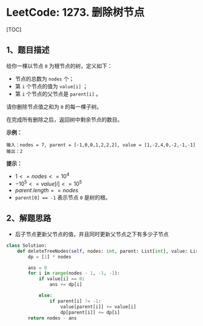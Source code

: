 # LeetCode: 1273. 删除树节点

[TOC]

## 1、题目描述

给你一棵以节点 `0` 为根节点的树，定义如下：

-   节点的总数为 `nodes` 个；
-   第 `i` 个节点的值为 `value[i]` ；
-   第 `i` 个节点的父节点是 `parent[i]` 。

请你删除节点值之和为 `0` 的每一棵子树。

在完成所有删除之后，返回树中剩余节点的数目。

 

**示例：**

```
输入：nodes = 7, parent = [-1,0,0,1,2,2,2], value = [1,-2,4,0,-2,-1,-1]
输出：2
```

**提示：**

-   $1 <= nodes <= 10^4$
-   $-10^5 <= value[i] <= 10^5$
-   $parent.length == nodes$
-   `parent[0] == -1` 表示节点 `0` 是树的根。



## 2、解题思路

-   后子节点更新父节点的值，并且同时更新父节点之下有多少子节点



```python
class Solution:
    def deleteTreeNodes(self, nodes: int, parent: List[int], value: List[int]) -> int:
        dp = [1] * nodes

        ans = 0
        for i in range(nodes - 1, -1, -1):
            if value[i] == 0:
                ans += dp[i]

            else:
                if parent[i] != -1:
                    value[parent[i]] += value[i]
                    dp[parent[i]] += dp[i]
        return nodes - ans
```


